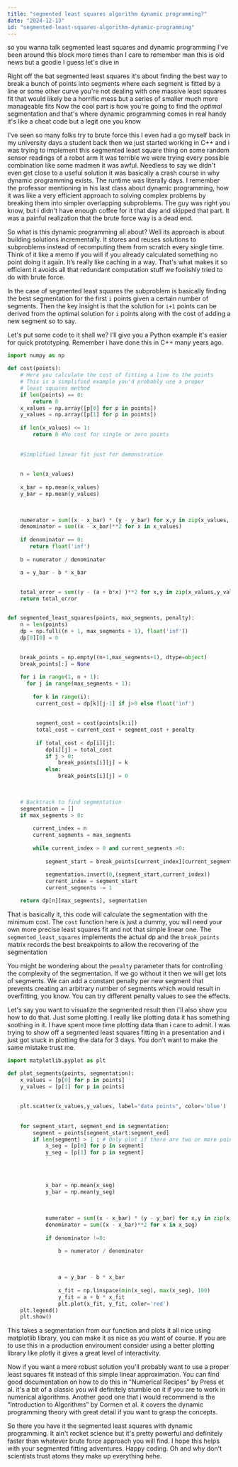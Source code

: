 ```yaml
---
title: "segmented least squares algorithm dynamic programming?"
date: "2024-12-13"
id: "segmented-least-squares-algorithm-dynamic-programming"
---
```


 so you wanna talk segmented least squares and dynamic programming I've been around this block more times than I care to remember man this is old news but a goodie I guess let's dive in

Right off the bat segmented least squares it's about finding the best way to break a bunch of points into segments where each segment is fitted by a line or some other curve you're not dealing with one massive least squares fit that would likely be a horrific mess but a series of smaller much more manageable fits Now the cool part is how you're going to find the *optimal* segmentation and that's where dynamic programming comes in real handy it's like a cheat code but a legit one you know

I've seen so many folks try to brute force this I even had a go myself back in my university days a student back then we just started working in C++ and i was trying to implement this segmented least square thing on some random sensor readings of a robot arm It was terrible we were trying every possible combination like some madmen it was awful. Needless to say we didn't even get close to a useful solution it was basically a crash course in why dynamic programming exists. The runtime was literally days. I remember the professor mentioning in his last class about dynamic programming, how it was like a very efficient approach to solving complex problems by breaking them into simpler overlapping subproblems. The guy was right you know, but i didn't have enough coffee for it that day and skipped that part. It was a painful realization that the brute force way is a dead end.

So what is this dynamic programming all about? Well its approach is about building solutions incrementally. It stores and reuses solutions to subproblems instead of recomputing them from scratch every single time. Think of it like a memo if you will if you already calculated something no point doing it again. It’s really like caching in a way. That's what makes it so efficient it avoids all that redundant computation stuff we foolishly tried to do with brute force.

In the case of segmented least squares the subproblem is basically finding the best segmentation for the first `i` points given a certain number of segments. Then the key insight is that the solution for `i+1` points can be derived from the optimal solution for `i` points along with the cost of adding a new segment so to say.

Let's put some code to it shall we? I’ll give you a Python example it's easier for quick prototyping. Remember i have done this in C++ many years ago.

```python
import numpy as np

def cost(points):
    # Here you calculate the cost of fitting a line to the points
    # This is a simplified example you'd probably use a proper
    # least squares method
    if len(points) == 0:
        return 0
    x_values = np.array([p[0] for p in points])
    y_values = np.array([p[1] for p in points])
    
    if len(x_values) <= 1:
        return 0 #No cost for single or zero points
    
    
    #Simplified linear fit just for demonstration
    
    
    n = len(x_values)
    
    x_bar = np.mean(x_values)
    y_bar = np.mean(y_values)

    
    
    numerator = sum((x - x_bar) * (y - y_bar) for x,y in zip(x_values, y_values) )
    denominator = sum((x - x_bar)**2 for x in x_values)
    
    if denominator == 0:
       return float('inf')
    
    b = numerator / denominator

    a = y_bar - b * x_bar
    
    
    total_error = sum((y - (a + b*x) )**2 for x,y in zip(x_values,y_values))
    return total_error


def segmented_least_squares(points, max_segments, penalty):
    n = len(points)
    dp = np.full((n + 1, max_segments + 1), float('inf'))
    dp[0][0] = 0
    
    
    break_points = np.empty((n+1,max_segments+1), dtype=object)
    break_points[:] = None

    for i in range(1, n + 1):
      for j in range(max_segments + 1):
        
        for k in range(i):
         current_cost = dp[k][j-1] if j>0 else float('inf')
         
         
         segment_cost = cost(points[k:i])
         total_cost = current_cost + segment_cost + penalty
         
         if total_cost < dp[i][j]:
            dp[i][j] = total_cost
            if j > 0:
                break_points[i][j] = k
            else:
                break_points[i][j] = 0
            
            

    # Backtrack to find segmentation
    segmentation = []
    if max_segments > 0:
        
        current_index = n
        current_segments = max_segments
        
        while current_index > 0 and current_segments >0:
            
            segment_start = break_points[current_index][current_segments]
           
            segmentation.insert(0,(segment_start,current_index))
            current_index = segment_start
            current_segments -= 1

    return dp[n][max_segments], segmentation
```

That is basically it, this code will calculate the segmentation with the minimum cost. The `cost` function here is just a dummy, you will need your own more precise least squares fit and not that simple linear one. The `segmented_least_squares` implements the actual dp and the `break_points` matrix records the best breakpoints to allow the recovering of the segmentation

You might be wondering about the `penalty` parameter thats for controlling the complexity of the segmentation. If we go without it then we will get lots of segments. We can add a constant penalty per new segment that prevents creating an arbitrary number of segments which would result in overfitting, you know. You can try different penalty values to see the effects.

Let's say you want to visualize the segmented result then i'll also show you how to do that. Just some plotting. I really like plotting data it has something soothing in it. I have spent more time plotting data than i care to admit. I was trying to show off a segmented least squares fitting in a presentation and i just got stuck in plotting the data for 3 days. You don't want to make the same mistake trust me.

```python
import matplotlib.pyplot as plt

def plot_segments(points, segmentation):
    x_values = [p[0] for p in points]
    y_values = [p[1] for p in points]
    
    
    plt.scatter(x_values,y_values, label="data points", color='blue')
    
    
    for segment_start, segment_end in segmentation:
        segment = points[segment_start:segment_end]
        if len(segment) > 1 : # Only plot if there are two or more points
            x_seg = [p[0] for p in segment]
            y_seg = [p[1] for p in segment]
            

            
            
            x_bar = np.mean(x_seg)
            y_bar = np.mean(y_seg)
            
            
            
            numerator = sum((x - x_bar) * (y - y_bar) for x,y in zip(x_seg, y_seg) )
            denominator = sum((x - x_bar)**2 for x in x_seg)
            
            if denominator !=0:

                b = numerator / denominator
            
            
            
                a = y_bar - b * x_bar
                
                x_fit = np.linspace(min(x_seg), max(x_seg), 100)
                y_fit = a + b * x_fit
                plt.plot(x_fit, y_fit, color='red')
    plt.legend()
    plt.show()
```

This takes a segmentation from our function and plots it all nice using matplotlib library, you can make it as nice as you want of course. If you are to use this in a production enviroument consider using a better plotting library like plotly it gives a great level of interactivity.

Now if you want a more robust solution you'll probably want to use a proper least squares fit instead of this simple linear approximation. You can find good documentation on how to do this in "Numerical Recipes" by Press et al. it's a bit of a classic you will definitely stumble on it if you are to work in numerical algorithms. Another good one that i would recommend is the “Introduction to Algorithms” by Cormen et al. it covers the dynamic programming theory with great detail if you want to grasp the concepts.

So there you have it the segmented least squares with dynamic programming. It ain't rocket science but it's pretty powerful and definitely faster than whatever brute force approach you will find. I hope this helps with your segmented fitting adventures. Happy coding. Oh and why don't scientists trust atoms they make up everything hehe.
